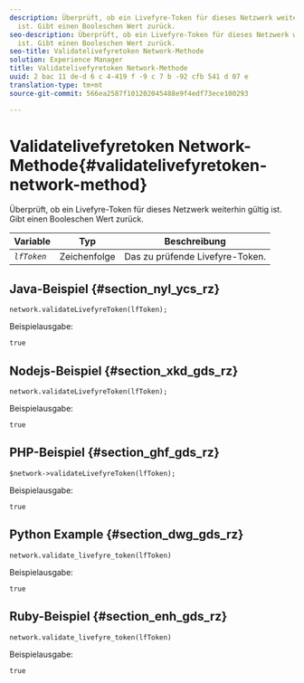 ```yaml
---
description: Überprüft, ob ein Livefyre-Token für dieses Netzwerk weiterhin gültig
  ist. Gibt einen Booleschen Wert zurück.
seo-description: Überprüft, ob ein Livefyre-Token für dieses Netzwerk weiterhin gültig
  ist. Gibt einen Booleschen Wert zurück.
seo-title: Validatelivefyretoken Network-Methode
solution: Experience Manager
title: Validatelivefyretoken Network-Methode
uuid: 2 bac 11 de-d 6 c 4-419 f -9 c 7 b -92 cfb 541 d 07 e
translation-type: tm+mt
source-git-commit: 566ea2587f101202045488e9f4edf73ece100293

---
```



# Validatelivefyretoken Network-Methode{#validatelivefyretoken-network-method}

Überprüft, ob ein Livefyre-Token für dieses Netzwerk weiterhin gültig ist. Gibt einen Booleschen Wert zurück.

| Variable | Typ | Beschreibung |
|---|---|---|
| *`lfToken`* | Zeichenfolge | Das zu prüfende Livefyre-Token. |

## Java-Beispiel {#section_nyl_ycs_rz}

```
network.validateLivefyreToken(lfToken); 
```

Beispielausgabe:

```
true 
```

## Nodejs-Beispiel {#section_xkd_gds_rz}

```
network.validateLivefyreToken(lfToken); 
```

Beispielausgabe:

```
true 
```

## PHP-Beispiel {#section_ghf_gds_rz}

```
$network->validateLivefyreToken(lfToken); 
```

Beispielausgabe:

```
true 
```

## Python Example {#section_dwg_gds_rz}

```
network.validate_livefyre_token(lfToken) 
```

Beispielausgabe:

```
true 
```

## Ruby-Beispiel {#section_enh_gds_rz}

```
network.validate_livefyre_token(lfToken) 
```

Beispielausgabe:

```
true 
```

